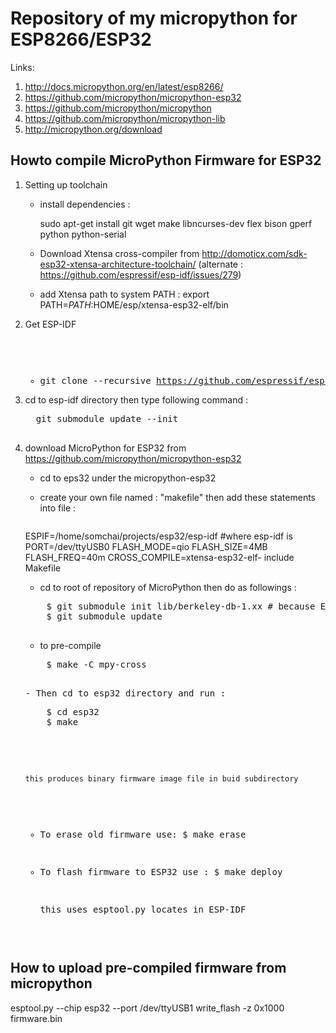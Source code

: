 # Repository of my micropython for ESP8266/ESP32

Links:
1. http://docs.micropython.org/en/latest/esp8266/
2. https://github.com/micropython/micropython-esp32
3. https://github.com/micropython/micropython
4. https://github.com/micropython/micropython-lib
5. http://micropython.org/download

<h2>Howto compile  MicroPython Firmware for ESP32</h2>


1. Setting up toolchain 

	- install dependencies :

		sudo apt-get install git wget make libncurses-dev flex bison gperf python python-serial

	-  Download  Xtensa cross-compiler  from http://domoticx.com/sdk-esp32-xtensa-architecture-toolchain/
(alternate : https://github.com/espressif/esp-idf/issues/279)

	-  add Xtensa path to system PATH :  export PATH=$PATH:$HOME/esp/xtensa-esp32-elf/bin

2. Get ESP-IDF
          <pre>
 	 - git clone --recursive https://github.com/espressif/esp-idf.git
          </pre>   
	- cd to esp-idf directory then type following command :
		<pre>
		git submodule update --init
		</pre>

3.  download MicroPython for ESP32 from https://github.com/micropython/micropython-esp32
	- cd to eps32 under the micropython-esp32
	
	- create your own file named : "makefile" then add these statements into file :
       <pre>
	ESPIF=/home/somchai/projects/esp32/esp-idf #where esp-idf is
	PORT=/dev/ttyUSB0
	FLASH_MODE=qio
	FLASH_SIZE=4MB
	FLASH_FREQ=40m
	CROSS_COMPILE=xtensa-esp32-elf-
        </pre>
	include Makefile

	- cd to root of repository of MicroPython then do as followings :
	<pre>
		$ git submodule init lib/berkeley-db-1.xx # because Esp32 port has a dependency on it
		$ git submodule update
        </pre>
	- to pre-compile
	<pre>
		$ make -C mpy-cross
        <pre>
	- Then cd to esp32 directory and run :
	<pre>
		$ cd esp32
		$ make
          </pre>
		this produces binary firmware image file in buid subdirectory

	- To erase old firmware use:
		$ make erase
		
	- To flash firmware to ESP32 use :
		$ make deploy 
	
		this uses esptool.py locates in ESP-IDF 
		

<h2>How to upload pre-compiled firmware from micropython </h2>

esptool.py --chip esp32 --port /dev/ttyUSB1 write_flash -z 0x1000 firmware.bin
